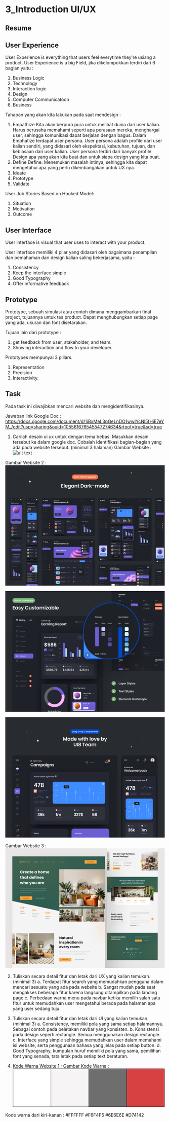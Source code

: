# 3_Introduction UI/UX

## Resume

## User Experience
User Experience is everything that users feel everytime they're usiang a product.
User Experience is a big Field, jika dikelompokkan terdiri dari 6 bagian yaitu :
1. Business Logic
2. Technology
3. Interaction logic 
4. Design
5. Computer Communicatoon
6. Business

Tahapan yang akan kita lakukan pada saat mendesign :
1. Empathize
Kita akan berpura pura untuk melihat dunia dari user kalian. Harus berusaha memahami seperti apa perasaan mereka, menghargai user, sehingga komunikasi dapat berjalan dengan bagus.
Dalam Emphatize terdapat user persona. User persona adalah profile dari user kalian sendiri, yang didasari oleh ekspektasi, kebutuhan, tujuan, dan kebiasaan dari user kalian. 
User persona terdiri dari banyak profile. Design apa yang akan kita buat dan untuk siapa design yang kita buat.
2. Define
Define: Menemukan masalah intinya, sehingga kita dapat mengetahui apa yang perlu dikembangakan untuk UX nya.
3. Ideate
4. Prototype
5. Validate

User Job Stories Based on Hooked Model:
1. Situation
2. Motivation
3. Outcome

## User Interface
User interface is visual that user uses to interact with your product.

User interface memiliki 4 pilar yang didasari oleh bagaimana penampilan dan pemahaman dari design kalian saling bekerjasama, yaitu :
1. Consistency
2. Keep the interface simple
3. Good Typography
4. Offer informative feedback

## Prototype
Prototype, sebuah simulasi atau contoh dimana menggambarkan final project, tujuannya untuk tes product. Dapat menghubungkan setiap page yang ada, ukuran dan font disetarakan.

Tujuan lain dari prototype :
1. get feedback from user, stakeholder, and team.
2. Showing interaction and flow to your developer.

Prototypes mempunyai 3 pillars.
1. Representation
2. Precision
3. Interactivity.

## Task
Pada task ini diwajibkan mencari website dan mengidentifikasinya.

Jawaban link Google Doc :
https://docs.google.com/document/d/1iBxMeL3pGeLnDO1wwIYcNl5fHiE7eYM_/edit?usp=sharing&ouid=105561676545547274634&rtpof=true&sd=true

1. Carilah desain ui ux untuk dengan tema bebas. Masukkan desain tersebut ke dalam google doc. Cobalah identifikasi bagian-bagian yang ada pada website tersebut. (minimal 3 halaman)
Gambar Website :
![alt text](https://github.com/rizqihidayat3017/react_muhammad-rizqi-hidayat/blob/master/3_Introduction%20UI-UX/Screenshoot/Gambar%20Website.png)

Gambar Website 2 :
![alt text](https://github.com/rizqihidayat3017/react_muhammad-rizqi-hidayat/blob/master/3_Introduction%20UI-UX/Screenshoot/Design%202/gambar%201.png)

![alt text](https://github.com/rizqihidayat3017/react_muhammad-rizqi-hidayat/blob/master/3_Introduction%20UI-UX/Screenshoot/Design%202/Gambar%202.png)

![alt text](https://github.com/rizqihidayat3017/react_muhammad-rizqi-hidayat/blob/master/3_Introduction%20UI-UX/Screenshoot/Design%202/Gambar%203.png)

Gambar Website 3 :
![alt text](https://github.com/rizqihidayat3017/react_muhammad-rizqi-hidayat/blob/master/3_Introduction%20UI-UX/Screenshoot/Design%203/desain%201.png)

2. Tuliskan secara detail fitur dan letak dari UX yang kalian temukan. (minimal 3)
a. Terdapat fitur search yang memudahkan pengguna dalam mencari sesuatu yang ada pada website
b. Sangat mudah pada saat mengakses beberapa fitur karena langsung ditampilkan pada landing page
c. Perbedaan warna menu pada navbar ketika memilih salah satu fitur untuk memudahkan user mengetahui berada pada halaman apa yang user sedang tuju.

3. Tuliskan secara detail fitur dan letak dari UI yang kalian temukan. (minimal 3)
a. Consistency, memiliki pola yang sama setiap halamannya. Sebagai contoh pada peletakan navbar yang konsisten.
b. Konsistensi pada design seperti rectangle. Semua menggunakan design rectangle.
c. Interface yang simple sehingga memudahkan user dalam memahami isi website, serta penggunaan bahasa yang jelas pada setiap button.
d. Good Typography, kumpulan huruf memiliki pola yang sama, pemilihan font yang senada, tata letak pada setiap text beraturan.

4. Kode Warna Website 1 :
Gambar Kode Warna :
![alt text](https://github.com/rizqihidayat3017/react_muhammad-rizqi-hidayat/blob/master/3_Introduction%20UI-UX/Screenshoot/COLOR%20PALLETE.png)

Kode warna dari kiri-kanan :
#FFFFFF 
#F6F4F5 
#6E6E6E 
#D74142


